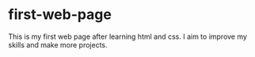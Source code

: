 # first-web-page
This is my first web page after learning html and css. I aim to improve my skills and make more projects.
